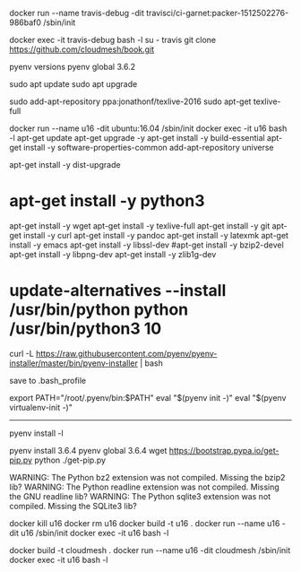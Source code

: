 docker run --name travis-debug -dit travisci/ci-garnet:packer-1512502276-986baf0 /sbin/init

docker exec -it travis-debug bash -l
su - travis
git clone https://github.com/cloudmesh/book.git

pyenv versions
pyenv global 3.6.2

sudo apt update
sudo apt upgrade

sudo add-apt-repository ppa:jonathonf/texlive-2016
sudo apt-get texlive-full




docker run --name u16 -dit ubuntu:16.04 /sbin/init
docker exec -it u16 bash -l
apt-get update
apt-get upgrade -y
apt-get install -y build-essential
apt-get install -y software-properties-common
add-apt-repository universe

apt-get install -y dist-upgrade


# apt-get install -y python3
apt-get install -y wget
apt-get install -y texlive-full
apt-get install -y git
apt-get install -y curl
apt-get install -y pandoc
apt-get install -y latexmk
apt-get install -y emacs
apt-get install -y libssl-dev
#apt-get install -y bzip2-devel
apt-get install -y libpng-dev
apt-get install -y zlib1g-dev

# update-alternatives --install /usr/bin/python python /usr/bin/python3 10

curl -L https://raw.githubusercontent.com/pyenv/pyenv-installer/master/bin/pyenv-installer | bash

save to .bash_profile

export PATH="/root/.pyenv/bin:$PATH"
eval "$(pyenv init -)"
eval "$(pyenv virtualenv-init -)"

---
pyenv install -l

pyenv install 3.6.4
pyenv global 3.6.4
wget https://bootstrap.pypa.io/get-pip.py
python ./get-pip.py

WARNING: The Python bz2 extension was not compiled. Missing the bzip2 lib?
WARNING: The Python readline extension was not compiled. Missing the GNU readline lib?
WARNING: The Python sqlite3 extension was not compiled. Missing the SQLite3 lib?




docker kill u16
docker rm u16
docker build -t u16 .
docker run --name u16 -dit u16 /sbin/init
docker exec -it u16 bash -l

docker build -t cloudmesh .
docker run --name u16 -dit cloudmesh /sbin/init
docker exec -it u16 bash -l
